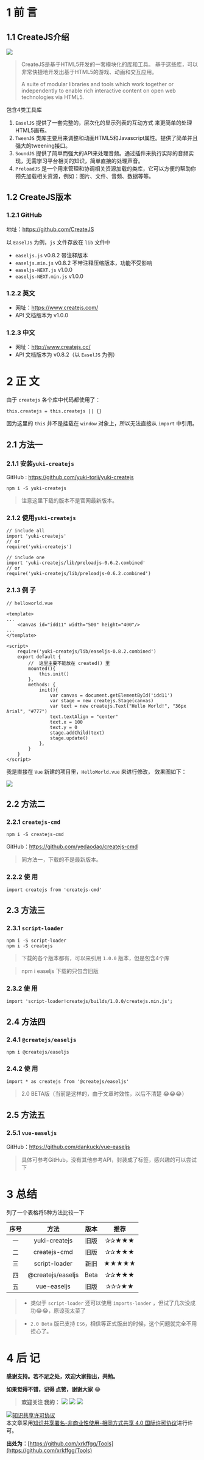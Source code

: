 # 1 前 言
## 1.1 CreateJS介绍

![](https://user-gold-cdn.xitu.io/2019/5/30/16b069972c3244b5?w=1054&h=422&f=gif&s=2050247)

> CreateJS是基于HTML5开发的一套模块化的库和工具。
基于这些库，可以非常快捷地开发出基于HTML5的游戏、动画和交互应用。
> 
> A suite of modular libraries and tools which work together or independently to enable rich interactive content on open web technologies via HTML5.

包含4类工具库
1. `EaselJS` 提供了一套完整的，层次化的显示列表的互动方式 来更简单的处理HTML5画布。
2. `TweenJS` 类库主要用来调整和动画HTML5和Javascript属性。提供了简单并且强大的tweening接口。
3. `SoundJS` 提供了简单而强大的API来处理音频。通过插件来执行实际的音频实现，无需学习平台相关的知识，简单直接的处理声音。
4. `PreloadJS` 是一个用来管理和协调相关资源加载的类库，它可以方便的帮助你预先加载相关资源，例如：图片、文件、音频、数据等等。

## 1.2 CreateJS版本
### 1.2.1 GitHub
地址：https://github.com/CreateJS

以 `EaselJS` 为例，`js` 文件存放在 `lib` 文件中
- `easeljs.js` v0.8.2 带注释版本
- `easeljs.min.js` v0.8.2 不带注释压缩版本，功能不受影响
- `easeljs-NEXT.js` v1.0.0 
- `easeljs-NEXT.min.js` v1.0.0 

### 1.2.2 英文
- 网址：https://www.createjs.com/
- API 文档版本为 v1.0.0

### 1.2.3 中文
- 网址：http://www.createjs.cc/
- API 文档版本为 v0.8.2（以 `EaselJS` 为例）

# 2 正 文

由于 `createjs` 各个库中代码都使用了：

`this.createjs = this.createjs || {}`

因为这里的 `this` 并不是挂载在 `window` 对象上，所以无法直接从 `import` 中引用。

## 2.1 方法一
### 2.1.1 安装`yuki-createjs`
GitHub : https://github.com/yuki-torii/yuki-createjs

```
npm i -S yuki-createjs
```
> 注意这里下载的版本不是官网最新版本。

### 2.1.2 使用`yuki-createjs`
```
// include all
import 'yuki-createjs' 
// or 
require('yuki-createjs')
```
```
// include one
import 'yuki-createjs/lib/preloadjs-0.6.2.combined'
// or
require('yuki-createjs/lib/preloadjs-0.6.2.combined')
```
### 2.1.3 例 子
```
// helloworld.vue

<template>
...
    <canvas id="idd11" width="500" height="400"/>
...
</template>

<script>
    require('yuki-createjs/lib/easeljs-0.8.2.combined')
    export default {
        //  这里主要不能放在 created() 里
        mounted(){
            this.init()
        },
        methods: {
            init(){
                var canvas = document.getElementById('idd11')
                var stage = new createjs.Stage(canvas)
                var text = new createjs.Text("Hello World!", "36px Arial", "#777")
                text.textAlign = "center"
                text.x = 100
                text.y = 0
                stage.addChild(text)
                stage.update()
            },
        }
    }
</script>
```
我是直接在 `Vue` 新建的项目里，`HelloWorld.vue` 来进行修改， 效果图如下：


![](https://user-gold-cdn.xitu.io/2019/5/30/16b06b864544748c?w=745&h=568&f=png&s=30742)

## 2.2 方法二
### 2.2.1 `createjs-cmd`
```
npm i -S createjs-cmd
```

GitHub：https://github.com/yedaodao/createjs-cmd

> 同方法一，下载的不是最新版本。

### 2.2.2 使 用
```
import createjs from 'createjs-cmd'
```

## 2.3 方法三
### 2.3.1 `script-loader`
```
npm i -S script-loader
npm i -S createjs
```

> 下载的各个版本都有，可以来引用 `1.0.0` 版本，但是包含4个库

> npm i easeljs 下载的只包含旧版

### 2.3.2 使 用
```
import 'script-loader!createjs/builds/1.0.0/createjs.min.js';
```
## 2.4 方法四
### 2.4.1 `@createjs/easeljs`
```
npm i @createjs/easeljs
```
### 2.4.2 使 用
```
import * as createjs from '@createjs/easeljs'
```
> 2.0 BETA版（当前是这样的，由于文章时效性，以后不清楚 😂😂😂）

## 2.5 方法五
### 2.5.1 `vue-easeljs`
GitHub：https://github.com/dankuck/vue-easeljs

> 具体可参考GitHub，没有其他参考API，封装成了标签，感兴趣的可以尝试下

# 3 总结
列了一个表格将5种方法比较一下

序号|方法|版本|推荐
:--:|:--:|:--:|:--:
一|yuki-createjs|旧版|✰✰★★★
二|createjs-cmd|旧版|✰✰★★★
三|script-loader|新旧|★★★★★
四|@createjs/easeljs|Beta|✰✰★★★
五|vue-easeljs|旧版|✰✰✰★★

> - 类似于 `script-loader` 还可以使用 `imports-loader` ，但试了几次没成功😂😂，原谅我太菜了

> - `2.0 Beta` 版已支持 `ES6`，相信等正式版出的时候，这个问题就完全不用担心了。

# 4 后 记
**感谢支持。若不足之处，欢迎大家指出，共勉。**

**如果觉得不错，记得 点赞，谢谢大家** 😂 

> **欢迎关注 我的：** <a href="https://github.com/xrkffgg"><img src="https://img.shields.io/badge/%E2%9D%A4-GitHub-lightgrey.svg?style=flat-square" /></a> <a href="https://juejin.im/user/59c369496fb9a00a4843a3e2"><img src="https://img.shields.io/badge/%E2%9D%A4-%E6%8E%98%20%E9%87%91-blue.svg?style=flat-square" /></a> <a href="https://www.jianshu.com/u/4ca4daac5890"><img src="https://img.shields.io/badge/%E2%9D%A4-%E7%AE%80%20%E4%B9%A6-orange.svg?style=flat-square" /></a>

<a rel="license" href="http://creativecommons.org/licenses/by-nc-sa/4.0/"><img alt="知识共享许可协议" style="border-width:0" src="https://user-gold-cdn.xitu.io/2019/5/30/16b07a16dbde8588?w=88&h=31&f=png&s=1888" /></a><br />本文章采用<a rel="license" href="http://creativecommons.org/licenses/by-nc-sa/4.0/">知识共享署名-非商业性使用-相同方式共享 4.0 国际许可协议</a>进行许可。

**出处为：**[https://github.com/xrkffgg/Tools](https://github.com/xrkffgg/Tools)
